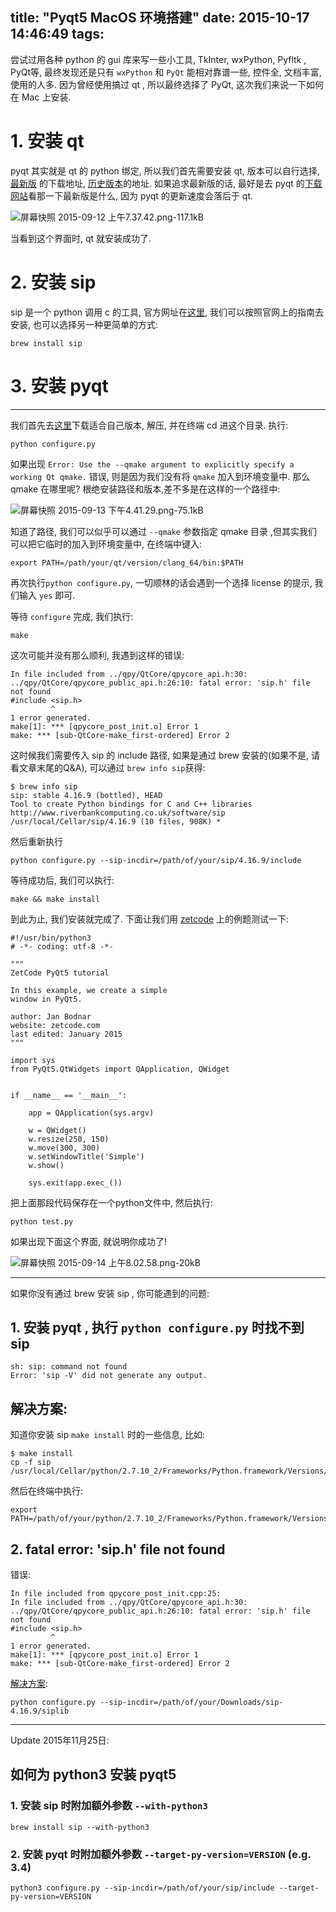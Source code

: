 title: "Pyqt5 MacOS 环境搭建"
date: 2015-10-17 14:46:49
tags:
---

尝试过用各种 python 的 gui 库来写一些小工具, TkInter, wxPython, Pyfltk , PyQt等, 最终发现还是只有 `wxPython` 和 `PyQt` 能相对靠谱一些, 控件全, 文档丰富, 使用的人多. 因为曾经使用搞过 qt , 所以最终选择了 PyQt, 这次我们来说一下如何在 Mac 上安装.


# 1. 安装 qt

pyqt 其实就是 qt 的 python 绑定, 所以我们首先需要安装 qt, 版本可以自行选择, [最新版][1] 的下载地址, [历史版本][2]的地址. 如果追求最新版的话, 最好是去 pyqt 的[下载网站][3]看那一下最新版是什么, 因为 pyqt 的更新速度会落后于 qt.

![屏幕快照 2015-09-12 上午7.37.42.png-117.1kB][4]

当看到这个界面时, qt 就安装成功了.

# 2. 安装 sip

sip 是一个 python 调用 c 的工具, 官方网址在[这里][5], 我们可以按照官网上的指南去安装, 也可以选择另一种更简单的方式:

```
brew install sip
```

# 3. 安装 pyqt


----------


我们首先去[这里][6]下载适合自己版本, 解压, 并在终端 cd 进这个目录. 执行:

```
python configure.py
```

如果出现 `Error: Use the --qmake argument to explicitly specify a working Qt qmake.` 错误, 则是因为我们没有将 `qmake` 加入到环境变量中. 那么 qmake 在哪里呢? 根绝安装路径和版本,差不多是在这样的一个路径中:

![屏幕快照 2015-09-13 下午4.41.29.png-75.1kB][7]

知道了路径, 我们可以似乎可以通过 `--qmake` 参数指定 qmake 目录 ,但其实我们可以把它临时的加入到环境变量中, 在终端中键入:

```
export PATH=/path/your/qt/version/clang_64/bin:$PATH
```

再次执行`python configure.py`, 一切顺林的话会遇到一个选择 license 的提示, 我们输入 `yes` 即可.

等待 `configure` 完成, 我们执行:
```
make
```

这次可能并没有那么顺利, 我遇到这样的错误:

```
In file included from ../qpy/QtCore/qpycore_api.h:30:
../qpy/QtCore/qpycore_public_api.h:26:10: fatal error: 'sip.h' file not found
#include <sip.h>
         ^
1 error generated.
make[1]: *** [qpycore_post_init.o] Error 1
make: *** [sub-QtCore-make_first-ordered] Error 2
```

这时候我们需要传入 sip 的 include 路径, 如果是通过 brew 安装的(如果不是, 请看文章末尾的Q&A), 可以通过 `brew info sip`获得:

```
$ brew info sip
sip: stable 4.16.9 (bottled), HEAD
Tool to create Python bindings for C and C++ libraries
http://www.riverbankcomputing.co.uk/software/sip
/usr/local/Cellar/sip/4.16.9 (10 files, 908K) *
```

然后重新执行 

```
python configure.py --sip-incdir=/path/of/your/sip/4.16.9/include
```

等待成功后, 我们可以执行:

```
make && make install
```

到此为止, 我们安装就完成了. 下面让我们用 [zetcode][8] 上的例题测试一下:

```
#!/usr/bin/python3
# -*- coding: utf-8 -*-

"""
ZetCode PyQt5 tutorial 

In this example, we create a simple
window in PyQt5.

author: Jan Bodnar
website: zetcode.com 
last edited: January 2015
"""

import sys
from PyQt5.QtWidgets import QApplication, QWidget


if __name__ == '__main__':
    
    app = QApplication(sys.argv)

    w = QWidget()
    w.resize(250, 150)
    w.move(300, 300)
    w.setWindowTitle('Simple')
    w.show()
    
    sys.exit(app.exec_())
```

把上面那段代码保存在一个python文件中, 然后执行:

```
python test.py
```

如果出现下面这个界面, 就说明你成功了!

![屏幕快照 2015-09-14 上午8.02.58.png-20kB][9]


----------


如果你没有通过 brew 安装 sip , 你可能遇到的问题:

## 1. 安装 pyqt , 执行 `python configure.py` 时找不到 sip

```
sh: sip: command not found
Error: 'sip -V' did not generate any output.
```

## 解决方案:

知道你安装 sip `make install` 时的一些信息, 比如:
```
$ make install
cp -f sip /usr/local/Cellar/python/2.7.10_2/Frameworks/Python.framework/Versions/2.7/bin/sip
```

然后在终端中执行:

```
export PATH=/path/of/your/python/2.7.10_2/Frameworks/Python.framework/Versions/2.7/bin/:$PATH
```

## 2. fatal error: 'sip.h' file not found
错误:
```
In file included from qpycore_post_init.cpp:25:
In file included from ../qpy/QtCore/qpycore_api.h:30:
../qpy/QtCore/qpycore_public_api.h:26:10: fatal error: 'sip.h' file not found
#include <sip.h>
         ^
1 error generated.
make[1]: *** [qpycore_post_init.o] Error 1
make: *** [sub-QtCore-make_first-ordered] Error 2
```

[解决方案][10]:

```
python configure.py --sip-incdir=/path/of/your/Downloads/sip-4.16.9/siplib
```


---

Update 2015年11月25日:

## 如何为 python3 安装 pyqt5

### 1. 安装 sip 时附加额外参数 `--with-python3`

```
brew install sip --with-python3
```

### 2. 安装 pyqt 时附加额外参数 `--target-py-version=VERSION` (e.g. 3.4)

```
python3 configure.py --sip-incdir=/path/of/your/sip/include --target-py-version=VERSION
```








  [1]: http://www.qt.io/download-open-source/#section-2
  [2]: http://download.qt.io/archive/qt/
  [3]: http://sourceforge.net/projects/pyqt/files/PyQt5/
  [4]: http://static.zybuluo.com/justbilt/krc3gqufsqx99msip1jw9fqy/%E5%B1%8F%E5%B9%95%E5%BF%AB%E7%85%A7%202015-09-12%20%E4%B8%8A%E5%8D%887.37.42.png
  [5]: http://pyqt.sourceforge.net/Docs/sip4/installation.html
  [6]: http://sourceforge.net/projects/pyqt/files/PyQt5/
  [7]: http://static.zybuluo.com/justbilt/6tbyfo13vr6hf4cuztepeja9/%E5%B1%8F%E5%B9%95%E5%BF%AB%E7%85%A7%202015-09-13%20%E4%B8%8B%E5%8D%884.41.29.png
  [8]: http://zetcode.com/gui/pyqt5/
  [9]: http://static.zybuluo.com/justbilt/qg63w41bobru04w0oki6iu8g/%E5%B1%8F%E5%B9%95%E5%BF%AB%E7%85%A7%202015-09-14%20%E4%B8%8A%E5%8D%888.02.58.png
  [10]: http://python.6.x6.nabble.com/PyQt-5-1-1-Compilation-Error-td5037071.html